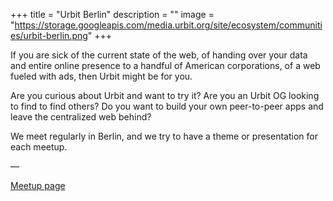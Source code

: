 +++
title = "Urbit Berlin"
description = ""
image = "https://storage.googleapis.com/media.urbit.org/site/ecosystem/communities/urbit-berlin.png"
+++

If you are sick of the current state of the web, of handing over your data and entire online presence to a handful of American corporations, of a web fueled with ads, then Urbit might be for you.

Are you curious about Urbit and want to try it? Are you an Urbit OG looking to find to find others? Do you want to build your own peer-to-peer apps and leave the centralized web behind?

We meet regularly in Berlin, and we try to have a theme or presentation for each meetup.


––

[Meetup page](https://www.meetup.com/urbit-berlin/)
